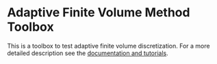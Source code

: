 # Adaptive Finite Volume Method Toolbox

This is a toolbox to test adaptive finite volume discretization. For a more detailed description see the [documentation and tutorials](https://sehyoun.com/adaptive_finite_volume).
